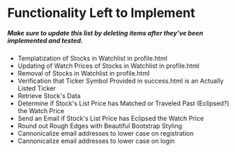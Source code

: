 # Functionality Left to Implement
##### Make sure to update this list by deleting items after they've been implemented and tested.

- Templatization of Stocks in Watchlist in profile.html
- Updating of Watch Prices of Stocks in Watchlist in profile.html
- Removal of Stocks in Watchlist in profile.html
- Verification that Ticker Symbol Provided in success.html is an Actually Listed Ticker
- Retrieve Stock's Data
- Determine if Stock's List Price has Matched or Traveled Past (Eclipsed?) the Watch Price
- Send an Email if Stock's List Price has Eclipsed the Watch Price
- Round out Rough Edges with Beautiful Bootstrap Styling
- Cannonicalize email addresses to lower case on registration
- Cannonicalize email addresses to lower case on login
